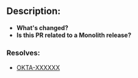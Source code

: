 <!-- PLEASE REMEMBER THAT THIS A PUBLIC REPO AND ANY PR AND SUBSEQUENT DISCUSSION WILL BE VISIBLE TO ANYONE AND EVERYONE -->

## Description:
- **What's changed?** <!-- Describe your changes. This will most likely be a copy-paste of your commit message(s), which should be descriptive and informative. -->
- **Is this PR related to a Monolith release?** <!-- If so, which one? -->

### Resolves:

* [OKTA-XXXXXX](https://oktainc.atlassian.net/browse/OKTA-XXXXXX)
